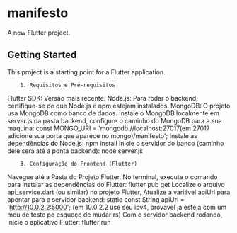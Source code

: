 # manifesto

A new Flutter project.

## Getting Started

This project is a starting point for a Flutter application.

        1. Requisitos e Pré-requisitos

Flutter SDK: Versão mais recente.
Node.js: Para rodar o backend, certifique-se de que Node.js e npm estejam instalados.
MongoDB: O projeto usa MongoDB como banco de dados. Instale o MongoDB localmente
    em server.js da pasta backend, configure o caminho do MongoDB para a sua maquina: const MONGO_URI = 'mongodb://localhost:27017(em 27017 adicione sua porta que aparece no mongo)/manifesto'; 
Instale as dependências do Node.js:
    npm install
Inicie o servidor do banco (caminho dele será até a ponta backend):
    node server.js

        3. Configuração do Frontend (Flutter)

Navegue até a Pasta do Projeto Flutter.
No terminal, execute o comando para instalar as dependências do Flutter:
    flutter pub get
Localize o arquivo api_service.dart (ou similar) no projeto Flutter, Atualize a variável apiUrl para apontar para o servidor backend:
    static const String apiUrl = 'http://10.0.2.2:5000'; (em 10.0.2.2 use seu ipv4, provavel ja esteja com um meu de teste pq esqueço de mudar rs)
Com o servidor backend rodando, inicie o aplicativo Flutter:
    flutter run

